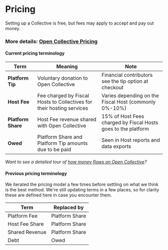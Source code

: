 # Pricing

Setting up a Collective is free, but fees may apply to accept and pay out money.

### More details: [Open Collective Pricing](https://opencollective.com/pricing)

#### Current pricing terminology

| Term               | Meaning                                                               | Note                                                          |
| ------------------ | --------------------------------------------------------------------- | ------------------------------------------------------------- |
| **Platform Tip**   | Voluntary donation to Open Collective                                 | Financial contributors see the tip option at checkout         |
| **Host Fee**       | Fee charged by Fiscal Hosts to Collectives for their hosting services | Varies depending on the Fiscal Host (commonly 0%-10%)         |
| **Platform Share** | Host Fee revenue shared with Open Collective                          | 15% of Host Fees charged by Fiscal Hosts goes to the platform |
| **Owed**           | Platform Share and Platform Tip amounts due to be paid                | Seen in Host reports and data exports                         |

_Want to see a detailed tour of _[_how money flows on Open Collective_](https://blog.opencollective.com/how-money-flows/)_?_

#### Previous pricing terminology

We iterated the pricing model a few times before settling on what we think is the best method. We're still updating terms in a few places, so for clarity these are defined here in case you encounter them.

| Term           | Replaced by    |
| -------------- | -------------- |
| Platform Fee   | Platform Share |
| Host Fee Share | Platform Share |
| Shared Revenue | Platform Share |
| Debt           | Owed           |

